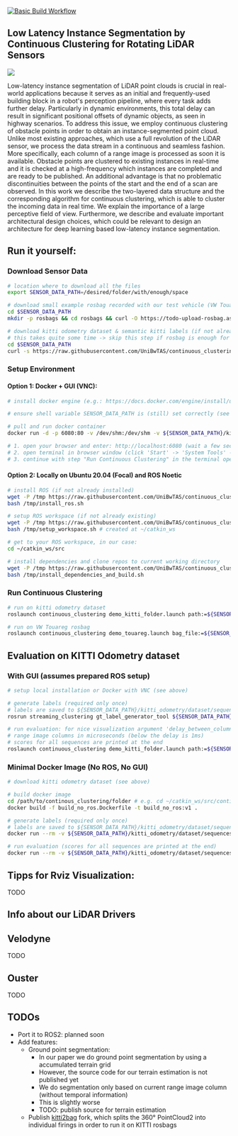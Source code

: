 [![Basic Build Workflow](https://github.com/UniBwTAS/continuous_clustering/actions/workflows/basic-build-ci.yaml/badge.svg?branch=master)](https://github.com/UniBwTAS/continuous_clustering/actions/workflows/basic-build-ci.yaml)

## Low Latency Instance Segmentation by Continuous Clustering for Rotating LiDAR Sensors

![](https://github.com/UniBwTAS/continuous_clustering/blob/master/assets/demo.gif)

Low-latency instance segmentation of LiDAR point clouds is crucial in real-world applications because it serves as an initial and frequently-used building block in a robot's perception pipeline, where every task adds further delay.
Particularly in dynamic environments, this total delay can result in significant positional offsets of dynamic objects, as seen in highway scenarios.
To address this issue, we employ continuous clustering of obstacle points in order to obtain an instance-segmented point cloud.
Unlike most existing approaches, which use a full revolution of the LiDAR sensor, we process the data stream in a continuous and seamless fashion.
More specifically, each column of a range image is processed as soon it is available.
Obstacle points are clustered to existing instances in real-time and it is checked at a high-frequency which instances are completed and  are ready to be published.
An additional advantage is that no problematic discontinuities between the points of the start and the end of a scan are observed.
In this work we describe the two-layered data structure and the corresponding algorithm for continuous clustering, which is able to cluster the incoming data in real time.
We explain the importance of a large perceptive field of view.
Furthermore, we describe and evaluate important architectural design choices, which could be relevant to design an architecture for deep learning based low-latency instance segmentation.

## Run it yourself:

### Download Sensor Data

```bash
# location where to download all the files
export SENSOR_DATA_PATH=/desired/folder/with/enough/space

# download small example rosbag recorded with our test vehicle (VW Touareg)
cd $SENSOR_DATA_PATH
mkdir -p rosbags && cd rosbags && curl -O https://todo-upload-rosbag.asdf/vw_touareg_example1.bag

# download kitti odometry dataset & semantic kitti labels (if not already done)
# this takes quite some time -> skip this step if rosbag is enough for you or you want to try it as fast as possible
cd $SENSOR_DATA_PATH
curl -s https://raw.githubusercontent.com/UniBwTAS/continuous_clustering/master/scripts/kitti_odometry_downloader.sh | bash -s
```
### Setup Environment
#### Option 1: Docker + GUI (VNC):

```bash
# install docker engine (e.g.: https://docs.docker.com/engine/install/ubuntu/)

# ensure shell variable SENSOR_DATA_PATH is (still) set correctly (see above)

# pull and run docker container
docker run -d -p 6080:80 -v /dev/shm:/dev/shm -v ${SENSOR_DATA_PATH}/kitti_odometry/dataset/sequences:/mnt/kitti_odometry/dataset/sequences -v ${SENSOR_DATA_PATH}/rosbags/:/mnt/rosbags -e SENSOR_DATA_PATH=/mnt  --name continuous_clustering_demo andreasr30/continuous_clustering_demo:focal-ros1-vnc

# 1. open your browser and enter: http://localhost:6080 (wait a few seconds and retry if it does not load)
# 2. open terminal in browser window (click 'Start' -> 'System Tools' -> 'LXTerminal')
# 3. continue with step "Run Continuous Clustering" in the terminal opened 2.
```

#### Option 2: Locally on Ubuntu 20.04 (Focal) and ROS Noetic

```bash
# install ROS (if not already installed)
wget -P /tmp https://raw.githubusercontent.com/UniBwTAS/continuous_clustering/master/scripts/install_ros.sh
bash /tmp/install_ros.sh

# setup ROS workspace (if not already existing)
wget -P /tmp https://raw.githubusercontent.com/UniBwTAS/continuous_clustering/master/scripts/setup_workspace.sh
bash /tmp/setup_workspace.sh # created at ~/catkin_ws

# get to your ROS workspace, in our case:
cd ~/catkin_ws/src

# install dependencies and clone repos to current working directory
wget -P /tmp https://raw.githubusercontent.com/UniBwTAS/continuous_clustering/master/scripts/install_dependencies_and_build.sh
bash /tmp/install_dependencies_and_build.sh
```
### Run Continuous Clustering

```bash
# run on kitti odometry dataset
roslaunch continuous_clustering demo_kitti_folder.launch path:=${SENSOR_DATA_PATH}/kitti_odometry/dataset/sequences

# run on VW Touareg rosbag
roslaunch continuous_clustering demo_touareg.launch bag_file:=${SENSOR_DATA_PATH}/rosbags/vw_touareg_example1.bag
```

## Evaluation on KITTI Odometry dataset

### With GUI (assumes prepared ROS setup)
```bash
# setup local installation or Docker with VNC (see above)

# generate labels (required only once)
# labels are saved to ${SENSOR_DATA_PATH}/kitti_odometry/dataset/sequences/<sequence>/labels_euclidean_clustering/
rosrun streaming_clustering gt_label_generator_tool ${SENSOR_DATA_PATH}/kitti_odometry/dataset/sequences

# run evaluation: for nice visualization argument 'delay_between_columns' specifies the artificial delay between two 
# range image columns in microseconds (below the delay is 1ms)
# scores for all sequences are printed at the end
roslaunch continuous_clustering demo_kitti_folder.launch path:=${SENSOR_DATA_PATH}/kitti_odometry/dataset/sequences delay_between_columns:=1000
```

### Minimal Docker Image (No ROS, No GUI)

```bash
# download kitti odometry dataset (see above)

# build docker image
cd /path/to/continous_clustering/folder # e.g. cd ~/catkin_ws/src/continuous_clustering
docker build -f build_no_ros.Dockerfile -t build_no_ros:v1 .

# generate labels (required only once)
# labels are saved to ${SENSOR_DATA_PATH}/kitti_odometry/dataset/sequences/<sequence>/labels_euclidean_clustering/
docker run --rm -v ${SENSOR_DATA_PATH}/kitti_odometry/dataset/sequences:/mnt/kitti_odometry/dataset/sequences --name build_no_ros build_no_ros:v1 gt_label_generator_tool /mnt/kitti_odometry/dataset/sequences

# run evaluation (scores for all sequences are printed at the end)
docker run --rm -v ${SENSOR_DATA_PATH}/kitti_odometry/dataset/sequences:/mnt/kitti_odometry/dataset/sequences --name build_no_ros build_no_ros:v1 kitti_demo /mnt/kitti_odometry/dataset/sequences
```

## Tipps for Rviz Visualization:

TODO

## Info about our LiDAR Drivers

## Velodyne

TODO

## Ouster

TODO

## TODOs
- Port it to ROS2: planned soon
- Add features:
  - Ground point segmentation:
    - In our paper we do ground point segmentation by using a accumulated terrain grid
    - However, the source code for our terrain estimation is not published yet
    - We do segmentation only based on current range image column (without temporal information)
    - This is slightly worse
    - TODO: publish source for terrain estimation
  - Publish [kitti2bag](https://github.com/tomas789/kitti2bag) fork, which splits the 360° PointCloud2 into individual firings in order to run it on KITTI rosbags